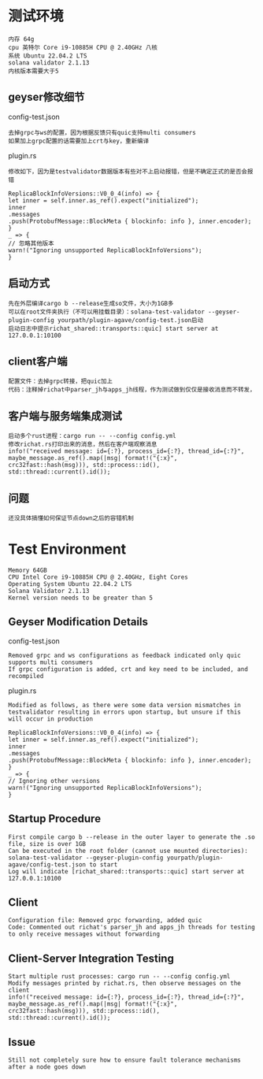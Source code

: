 # 测试环境
    内存 64g
    cpu 英特尔 Core i9-10885H CPU @ 2.40GHz 八核
    系统 Ubuntu 22.04.2 LTS
    solana validator 2.1.13
    内核版本需要大于5

## geyser修改细节

config-test.json

    去掉grpc与ws的配置，因为根据反馈只有quic支持multi consumers
    如果加上grpc配置的话需要加上crt与key，重新编译

plugin.rs

    修改如下，因为是testvalidator数据版本有些对不上启动报错，但是不确定正式的是否会报错

    ReplicaBlockInfoVersions::V0_0_4(info) => {
    let inner = self.inner.as_ref().expect("initialized");
    inner
    .messages
    .push(ProtobufMessage::BlockMeta { blockinfo: info }, inner.encoder);
    }
    _ => {
    // 忽略其他版本
    warn!("Ignoring unsupported ReplicaBlockInfoVersions");
    }

## 启动方式

    先在外层编译cargo b --release生成so文件，大小为1GB多
    可以在root文件夹执行（不可以用挂载目录）：solana-test-validator --geyser-plugin-config yourpath/plugin-agave/config-test.json启动
    启动日志中提示richat_shared::transports::quic] start server at 127.0.0.1:10100

## client客户端

    配置文件：去掉grpc转接，把quic加上
    代码：注释掉richat中parser_jh与apps_jh线程，作为测试做到仅仅是接收消息而不转发，

## 客户端与服务端集成测试
    
    启动多个rust进程：cargo run -- --config config.yml
    修改richat.rs打印出来的消息，然后在客户端观察消息
    info!("received message: id={:?}, process_id={:?}, thread_id={:?}", maybe_message.as_ref().map(|msg| format!("{:x}", crc32fast::hash(msg))), std::process::id(), std::thread::current().id());

## 问题
    
    还没具体搞懂如何保证节点down之后的容错机制

# Test Environment
    Memory 64GB
    CPU Intel Core i9-10885H CPU @ 2.40GHz, Eight Cores
    Operating System Ubuntu 22.04.2 LTS
    Solana Validator 2.1.13
    Kernel version needs to be greater than 5

## Geyser Modification Details

config-test.json

    Removed grpc and ws configurations as feedback indicated only quic supports multi consumers
    If grpc configuration is added, crt and key need to be included, and recompiled

plugin.rs

    Modified as follows, as there were some data version mismatches in testvalidator resulting in errors upon startup, but unsure if this will occur in production

    ReplicaBlockInfoVersions::V0_0_4(info) => {
    let inner = self.inner.as_ref().expect("initialized");
    inner
    .messages
    .push(ProtobufMessage::BlockMeta { blockinfo: info }, inner.encoder);
    }
    _ => {
    // Ignoring other versions
    warn!("Ignoring unsupported ReplicaBlockInfoVersions");
    }

## Startup Procedure

    First compile cargo b --release in the outer layer to generate the .so file, size is over 1GB
    Can be executed in the root folder (cannot use mounted directories): solana-test-validator --geyser-plugin-config yourpath/plugin-agave/config-test.json to start
    Log will indicate [richat_shared::transports::quic] start server at 127.0.0.1:10100

## Client
    Configuration file: Removed grpc forwarding, added quic
    Code: Commented out richat's parser_jh and apps_jh threads for testing to only receive messages without forwarding

## Client-Server Integration Testing

    Start multiple rust processes: cargo run -- --config config.yml
    Modify messages printed by richat.rs, then observe messages on the client
    info!("received message: id={:?}, process_id={:?}, thread_id={:?}", maybe_message.as_ref().map(|msg| format!("{:x}", crc32fast::hash(msg))), std::process::id(), std::thread::current().id());

## Issue

    Still not completely sure how to ensure fault tolerance mechanisms after a node goes down
